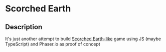 # Scorched Earth

## Description

It's just another attempt to build [Scorched Earth-like][e902e6f8] game using JS (maybe TypeScript) and Phaser.io as proof of concept

[e902e6f8]: https://www.youtube.com/watch?v=nDw_mpjKlpg "Scorched Earth - Game Play"
